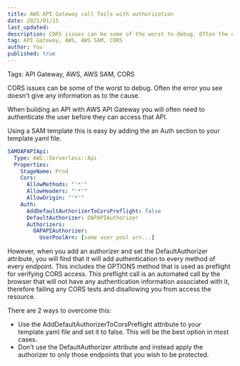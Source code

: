 ```yaml
---
title: AWS API Gateway call fails with authorization
date: 2021/01/15
last_updated:
description: CORS issues can be some of the worst to debug. Often the error you see doesn't give any information as to the cause.
tag: API Gateway, AWS, AWS SAM, CORS
author: You
published: true
---
```


Tags: API Gateway, AWS, AWS SAM, CORS

CORS issues can be some of the worst to debug. Often the error you see doesn't give any information as to the cause.

When building an API with AWS API Gateway you will often need to authenticate the user before they can access that API.

Using a SAM template this is easy by adding the an Auth section to your template.yaml file.

```yaml
SAMOAPAPIApi:
  Type: AWS::Serverless::Api
  Properties:
    StageName: Prod
    Cors:
      AllowMethods: "'*'"
      AllowHeaders: "'*'"
      AllowOrigin: "'*'"
    Auth:
      AddDefaultAuthorizerToCorsPreflight: false
      DefaultAuthorizer: OAPAPIAuthorizer
      Authorizers:
        OAPAPIAuthorizer:
          UserPoolArn: [some user pool arn...]
```

However, when you add an authorizer and set the DefaultAuthorizer attribute, you will find that it will add authentication to every method of every endpoint. This includes the OPTIONS method that is used as preflight for verifying CORS access. This preflight call is an automated call by the browser that will not have any authentication information associated with it, therefore failing any CORS tests and disallowing you from access the resource.

There are 2 ways to overcome this:

- Use the AddDefaultAuthorizerToCorsPreflight attribute to your template.yaml file and set it to false. This will be the best option in most cases.
- Don't use the DefaultAuthorizer attribute and instead apply the authorizer to only those endpoints that you wish to be protected.
